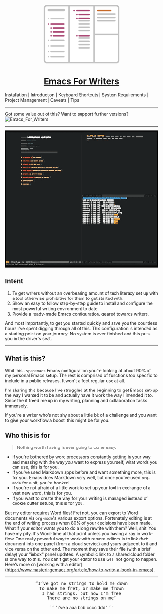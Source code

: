 <div align="center">
<img src="docs/icon.svg" alt="Emacs For Writers" width="250"/>
<h1><a href="https://github.com/frankjonen/emacs-for-writers">Emacs For Writers</a></h1>
</div>

Installation | Introduction | Keyboard Shortcuts | System Requirements | Project Management | Caveats | Tips

***
Got some value out of this? Want to support further versions?
![Emacs_For_Writers](https://img.shields.io/badge/Emacs_For_Writers-keer_note-blue)
***

<div align="center">
    <img src="docs/screengrab.gif" alt="Emacs For Writers - Screen" width="800" height="450"/>
</div>

## Intent
1. To get writers without an overbearing amount of tech literacy set up with a tool otherwise prohibitive for
them to get started with.
2. Show an easy to follow step-by-step guide to install and configure the most powerful writing environment to date.
3. Provide a ready-made Emacs configuration, geared towards writers.

And most importantly, to get you started quickly and save you the countless hours I've spent digging through all of
this. This configuration is intended as a starting point on your journey. No system is ever finished and this puts
you in the driver's seat.

***
## What is this?

Whit this `.spacemacs` Emacs configuration you're looking at about 90% of my personal Emacs setup. The rest is
comprised of functions too specific to include in a public releases. It won't affect regular use at all.

I'm sharing this because I've struggled at the beginning to get Emacs set-up the way I wanted it to be and actually
have it work the way I intended it to. Since the it freed me up in my writing, planning and collaboration
tasks immensely.

If you're a writer who's not shy about a little bit of a challenge and you want
to give your workflow a boost, this might be for you.

## Who this is for

> Nothing worth having is ever going to come easy.

- If you're bothered by word processors constantly getting in your way and messing with the way *you* want to express
yourself, what words you can use, this is for you.
- If you've used Markdown apps before and want something more, this is for you. Emacs does Markdown very well, but
once you've used `org-mode` for a bit, you're hooked.
- If you're not afraid of a little work to set up your tool in exchange of a vast new word, this is for you.
- If you want to create the way for your writing is managed instead of cookie cutter setups, this is for you.

But my editor requires Word files! Fret not, you can export to Word documents via `org-mode`'s various export options.
Fortunately editing is at the end of writing process when 80% of your decisions have been made. What if your editor
wants you to do a long rewrite with them? Well, shit. You have my pity. It's Word-time at that point unless you having
a say in work-flow. One really powerful way to work with remote editors is to link *their* document into one panel
(from a cloud service) and yours adjacent to it and vice versa on the other end. The moment they save their file
(with a brief delay) your "inbox" panel updates. A symbolic link to a shared cloud folder is one way to this. You
can't get your editor to use GIT, not going to happen. Here's more on [working with a editor]
(https://www.masteringemacs.org/article/how-to-write-a-book-in-emacs).

***
<div align="center">
<pre>
<q>I’ve got no strings to hold me down
To make me fret, or make me frown
I had strings, but now I'm free
There are no strings on me</q>
</pre>
</div>

<div align="center">
```
"i've a
aaa bbb
cccc ddd"
```
</div>
